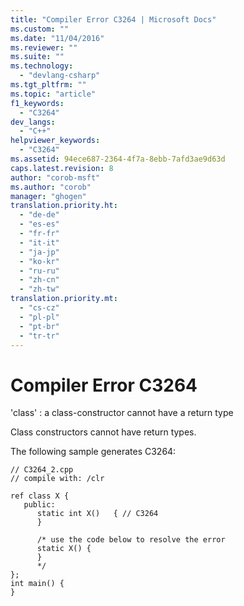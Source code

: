 ```yaml
---
title: "Compiler Error C3264 | Microsoft Docs"
ms.custom: ""
ms.date: "11/04/2016"
ms.reviewer: ""
ms.suite: ""
ms.technology: 
  - "devlang-csharp"
ms.tgt_pltfrm: ""
ms.topic: "article"
f1_keywords: 
  - "C3264"
dev_langs: 
  - "C++"
helpviewer_keywords: 
  - "C3264"
ms.assetid: 94ece687-2364-4f7a-8ebb-7afd3ae9d63d
caps.latest.revision: 8
author: "corob-msft"
ms.author: "corob"
manager: "ghogen"
translation.priority.ht: 
  - "de-de"
  - "es-es"
  - "fr-fr"
  - "it-it"
  - "ja-jp"
  - "ko-kr"
  - "ru-ru"
  - "zh-cn"
  - "zh-tw"
translation.priority.mt: 
  - "cs-cz"
  - "pl-pl"
  - "pt-br"
  - "tr-tr"
---
```

# Compiler Error C3264
'class' : a class-constructor cannot have a return type  
  
Class constructors cannot have return types.  
  
The following sample generates C3264:  
  
```  
// C3264_2.cpp  
// compile with: /clr  
  
ref class X {  
   public:  
      static int X()   { // C3264  
      }  
  
      /* use the code below to resolve the error  
      static X() {  
      }  
      */  
};  
int main() {  
}  
```  
